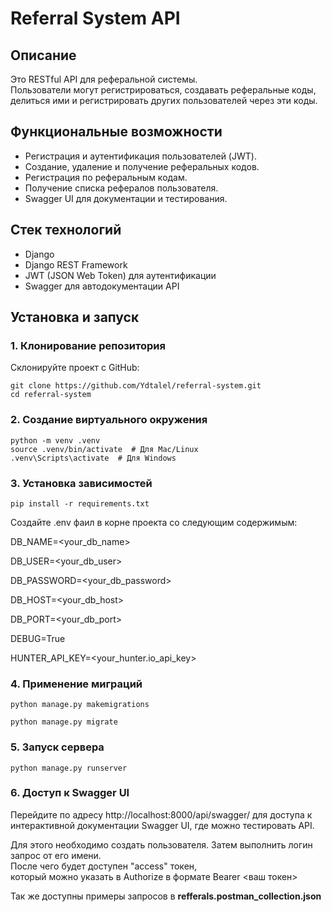 # Referral System API

## Описание

Это RESTful API для реферальной системы.   
Пользователи могут регистрироваться, создавать реферальные коды,  
делиться ими и регистрировать других пользователей через эти коды.

## Функциональные возможности
- Регистрация и аутентификация пользователей (JWT).
- Создание, удаление и получение реферальных кодов.
- Регистрация по реферальным кодам.
- Получение списка рефералов пользователя.
- Swagger UI для документации и тестирования.

## Стек технологий
- Django
- Django REST Framework
- JWT (JSON Web Token) для аутентификации
- Swagger для автодокументации API

## Установка и запуск

### 1. Клонирование репозитория
Склонируйте проект с GitHub:

```
git clone https://github.com/Ydtalel/referral-system.git
cd referral-system
```
### 2. Создание виртуального окружения
```
python -m venv .venv
source .venv/bin/activate  # Для Mac/Linux
.venv\Scripts\activate  # Для Windows
```
### 3. Установка зависимостей
`pip install -r requirements.txt`

Создайте .env фаил в корне проекта со следующим содержимым: 

DB_NAME=<your_db_name>

DB_USER=<your_db_user>

DB_PASSWORD=<your_db_password>

DB_HOST=<your_db_host>

DB_PORT=<your_db_port>

DEBUG=True

HUNTER_API_KEY=<your_hunter.io_api_key>
### 4. Применение миграций
`python manage.py makemigrations`

`python manage.py migrate`
### 5. Запуск сервера
`python manage.py runserver`
### 6. Доступ к Swagger UI

Перейдите по адресу http://localhost:8000/api/swagger/ для доступа к  
интерактивной документации Swagger UI, где можно тестировать API.

Для этого необходимо создать пользователя. 
Затем выполнить логин запрос от его имени.   
После чего будет доступен "access" токен,  
который можно указать в Authorize в формате Bearer <ваш токен>

Так же доступны примеры запросов в **refferals.postman_collection.json**